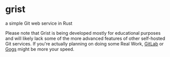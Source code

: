 # grist
a simple Git web service in Rust

Please note that Grist is being developed mostly for educational purposes and will likely lack some of the more advanced features of other self-hosted Git services. If you're actually planning on doing some Real Work, [GitLab](https://gitlab.com) or [Gogs](http://gogs.io) might be more your speed.

